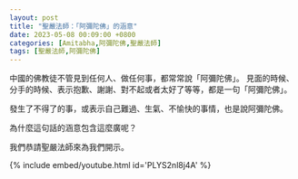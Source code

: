 ```yaml
---
layout: post
title: "聖嚴法師：「阿彌陀佛」的涵意"
date: 2023-05-08 00:09:00 +0800
categories: [Amitabha,阿彌陀佛,聖嚴法師]
tags: [聖嚴法師,阿彌陀佛]
---
```


中國的佛教徒不管見到任何人、做任何事，都常常說「阿彌陀佛」。
見面的時候、分手的時候、表示抱歉、謝謝、對不起或者太好了等等，都是一句「阿彌陀佛」。    

發生了不得了的事，或表示自己難過、生氣、不愉快的事情，也是說阿彌陀佛。      

為什麼這句話的涵意包含這麼廣呢？        

我們恭請聖嚴法師來為我們開示。      

{% include embed/youtube.html id='PLYS2nl8j4A' %}
